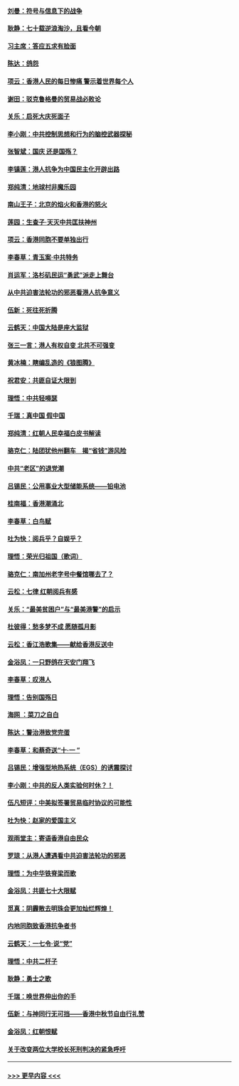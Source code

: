 #### [刘曼：符号与信息下的战争](../pages/nsc993/n11564655.md?t=10031322) 
#### [耿静：七十载逆浪淘沙，且看今朝](../pages/nsc993/n11564520.md?t=10031322) 
#### [习主席：答应五求有脸面](../pages/nsc993/n11563953.md?t=10031322) 
#### [陈达：鸽怨](../pages/nsc993/n11561879.md?t=10031322) 
#### [项云：香港人民的每日惨痛  警示着世界每个人](../pages/nsc993/n11559273.md?t=10031322) 
#### [谢田：驳克鲁格曼的贸易战必败论](../pages/nsc993/n11555840.md?t=10031322) 
#### [关乐：启死大庆死面子](../pages/nsc993/n11556823.md?t=10031322) 
#### [李小刚：中共控制思想和行为的脑控武器探秘](../pages/nsc993/n11556776.md?t=10031322) 
#### [张智斌：国庆  还是国殇？](../pages/nsc993/n11556617.md?t=10031322) 
#### [李镇莲：港人抗争为中国民主化开辟出路](../pages/nsc993/n11556570.md?t=10031322) 
#### [郑纯清：地球村非魔乐园](../pages/nsc993/n11555415.md?t=10031322) 
#### [南山王子：北京的焰火和香港的怒火](../pages/nsc993/n11555318.md?t=10031322) 
#### [莲园：生查子·天灭中共匡扶神州](../pages/nsc993/n11555302.md?t=10031322) 
#### [项云：香港同胞不要单独出行](../pages/nsc993/n11555276.md?t=10031322) 
#### [李春草：青玉案‧中共特务](../pages/nsc993/n11552356.md?t=10031322) 
#### [肖运军：洛杉矶民运“勇武”派走上舞台](../pages/nsc993/n11551595.md?t=10031322) 
#### [从中共迫害法轮功的邪恶看港人抗争意义](../pages/nsc993/n11540858.md?t=10031322) 
#### [伍新：死往死折腾](../pages/nsc993/n11550174.md?t=10031322) 
#### [云鹤天：中国大陆是座大监狱](../pages/nsc993/n11550155.md?t=10031322) 
#### [张三一言：港人有权自变 北共不可强变](../pages/nsc993/n11550132.md?t=10031322) 
#### [黄冰楠：瞎编乱造的《狼图腾》](../pages/nsc993/n11550082.md?t=10031322) 
#### [祝君安：共匪自证大限到](../pages/nsc993/n11550041.md?t=10031322) 
#### [理悟：中共轻嘚瑟](../pages/nsc993/n11547978.md?t=10031322) 
#### [千瑞：真中国 假中国](../pages/nsc993/n11547865.md?t=10031322) 
#### [郑纯清：红朝人民幸福白皮书解读](../pages/nsc993/n11547499.md?t=10031322) 
#### [骆克仁：陆团犹他州翻车　揭“省钱”游风险](../pages/nsc993/n11546977.md?t=10031322) 
#### [中共“老区”的退党潮](../pages/nsc993/n11545995.md?t=10031322) 
#### [吕锡民：公用事业大型储能系统——铅电池](../pages/nsc993/n11545701.md?t=10031322) 
#### [桂南福：香港潮涌北](../pages/nsc993/n11545682.md?t=10031322) 
#### [李春草：白鸟赋](../pages/nsc993/n11545663.md?t=10031322) 
#### [吐为快：阅兵乎？自娱乎？](../pages/nsc993/n11545625.md?t=10031322) 
#### [理悟：荣光归祖国（歌词）](../pages/nsc993/n11545616.md?t=10031322) 
#### [骆克仁：南加州老字号中餐馆哪去了？](../pages/nsc993/n11545120.md?t=10031322) 
#### [云松：七律 红朝阅兵有感](../pages/nsc993/n11542394.md?t=10031322) 
#### [关乐：“最美贫困户”与“最美港警”的启示](../pages/nsc993/n11542252.md?t=10031322) 
#### [杜彼得：愁多梦不成 愿随孤月影](../pages/nsc993/n11540296.md?t=10031322) 
#### [云松：香江浩歌集——献给香港反送中](../pages/nsc993/n11540149.md?t=10031322) 
#### [金浴凤：一只野鸽在天安门翔飞](../pages/nsc993/n11540280.md?t=10031322) 
#### [李春草：叹港人](../pages/nsc993/n11540119.md?t=10031322) 
#### [理悟：告别国殇日](../pages/nsc993/n11539610.md?t=10031322) 
#### [海网 ：菜刀之自白](../pages/nsc993/n11539597.md?t=10031322) 
#### [陈达：警治港致党完蛋](../pages/nsc993/n11538127.md?t=10031322) 
#### [李春草：和蔡奇送“十·一 ”](../pages/nsc993/n11537810.md?t=10031322) 
#### [吕锡民：增强型地热系统（EGS）的诱震探讨](../pages/nsc993/n11537765.md?t=10031322) 
#### [李小刚：中共的反人类实验何时休？！](../pages/nsc993/n11537669.md?t=10031322) 
#### [伍凡短评：中美拟签署贸易临时协议的可能性](../pages/nsc993/n11536773.md?t=10031322) 
#### [吐为快：赵家的爱国主义](../pages/nsc993/n11536750.md?t=10031322) 
#### [观雨堂主：寄语香港自由民众](../pages/nsc993/n11536735.md?t=10031322) 
#### [罗琼：从港人遭遇看中共迫害法轮功的邪恶](../pages/nsc993/n11507862.md?t=10031322) 
#### [理悟：为中华铁脊梁而歌](../pages/nsc993/n11534458.md?t=10031322) 
#### [金浴凤：共匪七十大限赋](../pages/nsc993/n11534434.md?t=10031322) 
#### [觅真：阴霾散去明珠会更加灿烂辉煌！](../pages/nsc993/n11531858.md?t=10031322) 
#### [内地同胞致香港抗争者书](../pages/nsc993/n11531645.md?t=10031322) 
#### [云鹤天：一七令‧说“党”](../pages/nsc993/n11529099.md?t=10031322) 
#### [理悟：中共二杆子](../pages/nsc993/n11529046.md?t=10031322) 
#### [耿静：勇士之歌](../pages/nsc993/n11527562.md?t=10031322) 
#### [千瑞：唤世界伸出你的手](../pages/nsc993/n11526942.md?t=10031322) 
#### [伍新：与神同行无可挡——香港中秋节自由行礼赞](../pages/nsc993/n11526801.md?t=10031322) 
#### [金浴凤：红朝恨赋](../pages/nsc993/n11524312.md?t=10031322) 
#### [关于改变两位大学校长死刑判决的紧急呼吁](../pages/nsc993/n11524103.md?t=10031322) 

----
#### [ >>> 更早内容 <<< ](../indexes/nsc993-earlier.md)
